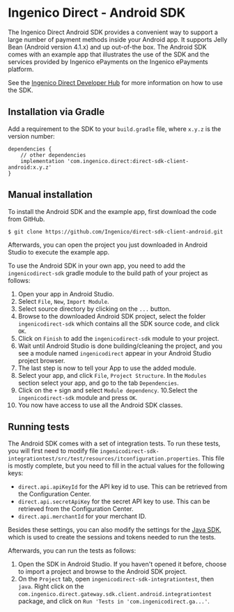 Ingenico Direct - Android SDK
=======================

The Ingenico Direct Android SDK provides a convenient way to support a large number of payment methods inside your Android app.
It supports Jelly Bean (Android version 4.1.x) and up out-of-the box.
The Android SDK comes with an example app that illustrates the use of the SDK and the services provided by Ingenico ePayments on the Ingenico ePayments platform.

See the [Ingenico Direct Developer Hub](https:///support.direct.ingenico.com/documentation/sdk/mobile/android/) for more information on how to use the SDK.

Installation via Gradle
------------

Add a requirement to the SDK to your `build.gradle` file, where `x.y.z` is the version number:

    dependencies {
        // other dependencies
        implementation 'com.ingenico.direct:direct-sdk-client-android:x.y.z'
    }

Manual installation
------------

To install the Android SDK and the example app, first download the code from GitHub.

```
$ git clone https://github.com/Ingenico/direct-sdk-client-android.git
```

Afterwards, you can open the project you just downloaded in Android Studio to execute the example app.

To use the Android SDK in your own app, you need to add the `ingenicodirect-sdk` gradle module to the build path of your project as follows:

1. Open your app in Android Studio.
2. Select `File`, `New`, `Import Module`.
3. Select source directory by clicking on the `...` button.
4. Browse to the downloaded Android SDK project, select the folder `ingenicodirect-sdk` which contains all the SDK source code, and click `OK`.
5. Click on `Finish` to add the `ingenicodirect-sdk` module to your project.
6. Wait until Android Studio is done building/cleaning the project, and you see a module named `ingenicodirect` appear in your Android Studio project browser.
7. The last step is now to tell your App to use the added module.
8. Select your app, and click `File`, `Project Structure`. In the `Modules` section select your app, and go to the tab `Dependencies`.
9. Click on the `+` sign and select `Module dependency`.
10.Select the `ingenicodirect-sdk` module and press `OK`.
11. You now have access to use all the Android SDK classes.

Running tests
-------------

The Android SDK comes with a set of integration tests. To run these tests, you will first need to modify file `ingenicodirect-sdk-integrationtest/src/test/resources/itconfiguration.properties`. This file is mostly complete, but you need to fill in the actual values for the following keys:
* `direct.api.apiKeyId` for the API key id to use. This can be retrieved from the Configuration Center.
* `direct.api.secretApiKey` for the secret API key to use. This can be retrieved from the Configuration Center.
* `direct.api.merchantId` for your merchant ID.

Besides these settings, you can also modify the settings for the [Java SDK](https:///support.direct.ingenico.com/documentation/sdk/server/java/), which is used to create the sessions and tokens needed to run the tests.

Afterwards, you can run the tests as follows:
1. Open the SDK in Android Studio. If you haven't opened it before, choose to import a project and browse to the Android SDK project.
2. On the `Project` tab, open `ingenicodirect-sdk-integrationtest`, then `java`. Right click on the `com.ingenico.direct.gateway.sdk.client.android.integrationtest` package, and click on `Run 'Tests in 'com.ingenicodirect.ga...'`.
